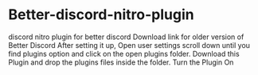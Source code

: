 # Better-discord-nitro-plugin
discord nitro plugin for better discord
Download link for older version of Better Discord
After setting it up, Open user settings scroll down until you find plugins option and click on the open plugins folder.
Download this Plugin and drop the plugins files inside the folder.
Turn the Plugin On
